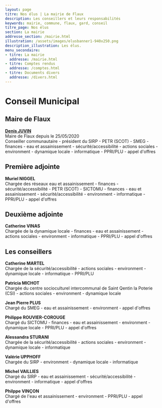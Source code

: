 ```yaml
---
layout: page
titre: Nos élus | La mairie de Flaux
description: Les conseillers et leurs responsabilités
keywords: mairie, commune, flaux, gard, conseil
titre_page: Nos élus
section: La mairie
addresse_section: /mairie.html
illustration: /assets/images/elusbanner1-940x250.png
description_illustration: Les élus.
menu_secondaire:
- titre: La mairie
  addresse: /mairie.html
- titre: Comptes rendus
  addresse: /comptes.html
- titre: Documents divers
  addresse: /divers.html
---
```



# Conseil Municipal

## Maire de Flaux
<a href="/assets/flyer/affiche Denis 2-3-2_compressed.pdf">**Denis JUVIN**</a> <br/>
Maire de Flaux depuis le 25/05/2020<br/>
Conseiller communautaire - président du SIRP - PETR (SCOT) - SMEG - finances - eau et assainissement - sécurité/accessibilité - actions sociales - environment - dynamique locale - informatique - PPRI/PLU - appel d'offres

## Première adjointe
**Muriel NIGGEL**  <br/>
Chargée des réseaux eau et assainissement - finances - sécurité/accessibilité - PETR (SCOT) - SICTOMU - finances - eau et assainissement - sécurité/accessibilité - environment - informatique - PPRI/PLU - appel d'offres


## Deuxième adjointe 
**Catherine VINAS** <br/>
Chargée de la dynamique locale - finances - eau et assainissement - actions sociales - environment - informatique - PPRI/PLU - appel d'offres


## Les conseillers
**Catherine MARTEL** <br/>
Chargée de la sécurité/accessibilité - actions sociales - environment - dynamique locale - informatique - PPRI/PLU<br/>

**Patricia MICHOT** <br/>
Chargée du centre socioculturel intercommunal de Saint Qentin la Poterie (CSI) - actions sociales - environment - dynamique locale<br/>

**Jean Pierre PLUS** <br/>
Chargé du SMEG - eau et assainissement - environment - appel d'offres<br/>

**Philippe ROUVIER-COROUGE** <br/>
Chargé du SICTOMU - finances - eau et assainissement - environment - dynamique locale - PPRI/PLU - appel d'offres
<br/>

**Alessandra STURANI** <br/>
Chargée de la sécurité/accessibilité - actions sociales - environment - dynamique locale - informatique<br/>

**Valérie UPPHOFF** <br/>
Chargée du SIRP - environment - dynamique locale - informatique<br/>

**Michel VAILLIES**<br/>
Chargé du SIRP - eau et assainissement - sécurité/accessibilité - environment - informatique - appel d'offres<br/>

**Philppe VINÇON** <br/>
Chargé de l'eau et assainissement - environment - PPRI/PLU - appel d'offres<br/>
